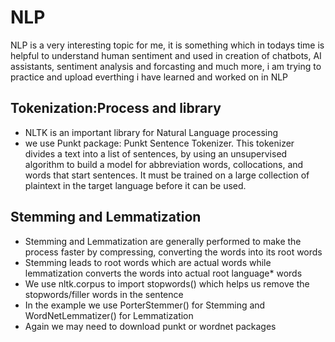 # NLP
NLP is a very interesting topic for me, it is something which in todays time is helpful to understand human sentiment and used in creation of chatbots, AI assistants, sentiment analysis and forcasting and much more, i am trying to practice and upload everthing i have learned and worked on in NLP

## Tokenization:Process and library 
- NLTK is an important library for Natural Language processing
- we use Punkt package: Punkt Sentence Tokenizer. This tokenizer divides a text into a list of sentences, by using an unsupervised algorithm to build a model for abbreviation words, collocations, and words that start sentences. It must be trained on a large collection of plaintext in the target language before it can be used.

## Stemming and Lemmatization 
- Stemming and Lemmatization are generally performed to make the process faster by compressing, converting the words into its root words
- Stemming leads to root words which are actual words while lemmatization converts the words into actual root language* words
- We use nltk.corpus to import stopwords() which helps us remove the stopwords/filler words in the sentence 
- In the example we use  PorterStemmer() for Stemming and WordNetLemmatizer() for Lemmatization
- Again we may need to download punkt or wordnet packages 
